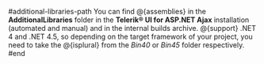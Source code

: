 #additional-libraries-path
You can find @{assemblies} in the **AdditionalLibraries** folder in the **Telerik® UI for ASP.NET Ajax** installation (automated and manual) and in the internal builds archive. @{support} .NET 4 and .NET 4.5, so depending on the target framework of your project, you need to take the @{isplural} from the *Bin40* or *Bin45* folder respectively.
#end




